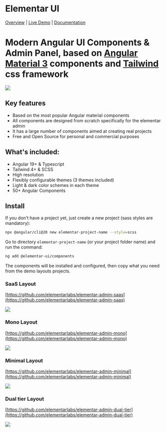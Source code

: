 # Elementar UI

[Overview](https://elementarui.com) | [Live Demo](https://demo.elementarui.com) | [Documentation](https://docs.elementarui.com)

# Modern Angular UI Components & Admin Panel, based on [Angular Material 3](https://material.angular.io) components and [Tailwind](https://tailwindcss.com/) css framework

<a target="_blank" href="https://elementarui.com">
  <img src="https://elementarlabs.fsn1.your-objectstorage.com/elementar-ui/preview-demo.png">
</a>

## Key features

- Based on the most popular Angular material components
- All components are designed from scratch specifically for the elementar admin
- It has a large number of components aimed at creating real projects
- Free and Open Source for personal and commercial purposes

## What's included:

- Angular 19+ & Typescript
- Tailwind 4+ & SCSS
- High resolution
- Flexibly configurable themes (3 themes included)
- Light & dark color schemes in each theme
- 50+ Angular Components

## Install

If you don't have a project yet, just create a new project (sass styles are mandatory):

```bash
npx @angular/cli@20 new elementar-project-name --style=scss 
```

Go to directory `elementar-project-name` (or your project folder name) and run the command:

```bash
ng add @elementar-ui/components
```

The components will be installed and configured, then copy what you need from the demo layouts projects.

### SaaS Layout
[https://github.com/elementarlabs/elementar-admin-saas](https://github.com/elementarlabs/elementar-admin-saas)

<a target="_blank" href="https://saas.elementarui.com/">
  <img src="https://elementarlabs.fsn1.your-objectstorage.com/elementar-ui/preview-saas-layout.png">
</a>


### Mono Layout
[https://github.com/elementarlabs/elementar-admin-mono](https://github.com/elementarlabs/elementar-admin-mono)

<a target="_blank" href="https://mono.elementarui.com/">
  <img src="https://elementarlabs.fsn1.your-objectstorage.com/elementar-ui/preview-mono-layout-new.png">
</a>

### Minimal Layout
[https://github.com/elementarlabs/elementar-admin-minimal](https://github.com/elementarlabs/elementar-admin-minimal)

<a target="_blank" href="https://minimal.elementarui.com/">
  <img src="https://elementarlabs.fsn1.your-objectstorage.com/elementar-ui/preview-minimal-layout-new.png">
</a>

### Dual tier Layout
[https://github.com/elementarlabs/elementar-admin-dual-tier](https://github.com/elementarlabs/elementar-admin-dual-tier)

<a target="_blank" href="https://dual-tier.elementarui.com/">
  <img src="https://elementarlabs.fsn1.your-objectstorage.com/elementar-ui/preview-dual-tier-layout.png">
</a>
